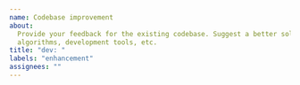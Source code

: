 ```yaml
---
name: Codebase improvement
about:
  Provide your feedback for the existing codebase. Suggest a better solution for
  algorithms, development tools, etc.
title: "dev: "
labels: "enhancement"
assignees: ""
---
```

